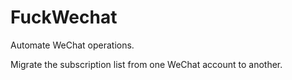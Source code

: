 # FuckWechat
Automate WeChat operations.

Migrate the subscription list from one WeChat account to another.
